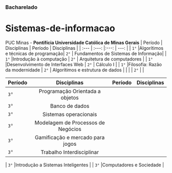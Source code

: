 ### Bacharelado 
# Sistemas-de-informacao 
 PUC Minas - **Pontifícia Universidade Católica de Minas Gerais**
| Período  | Disciplinas                         | Período    | Disciplinas                              |
| :---     |        :---:                        |:---:       | ---:                                     |
| `1°`     |Algorítimos e técnicas de programação| `2°`       |     Fundamentos de Sistemas de Informação|
| `1°`     |Introdução à computação              | `2°`       |     Arquitetura de computadores          |
| `1°`     |Desenvolvimento de Interfaces Web    | `2°`       |     Cálculo I                            |
| `1°`     |Filosofia: Razão da modernidade      | `2°`       |     Algorítimos e estrutura de dados     |
|          |                                     | `2°`       |                                          |

| Período  | Disciplinas                         | Período    | Disciplinas                              |
| :---     |        :---:                        |:---:       | ---:                                     |
| `3°`     |Programação Orientada a objetos      | 
| `3°`     |Banco de dados                       | 
| `3°`     |Sistemas operacionais                | 
| `3°`     |Modelagem de Processos de Negócios   | 
| `3°`     |Gamificação e mercado para jogos	    | 
| `3°`     |Trabalho Interdisciplinar	           | 

| `3°`     |Introdução a Sistemas Inteligentes   | 
| `3°`     |Computadores e Sociedade             |    
